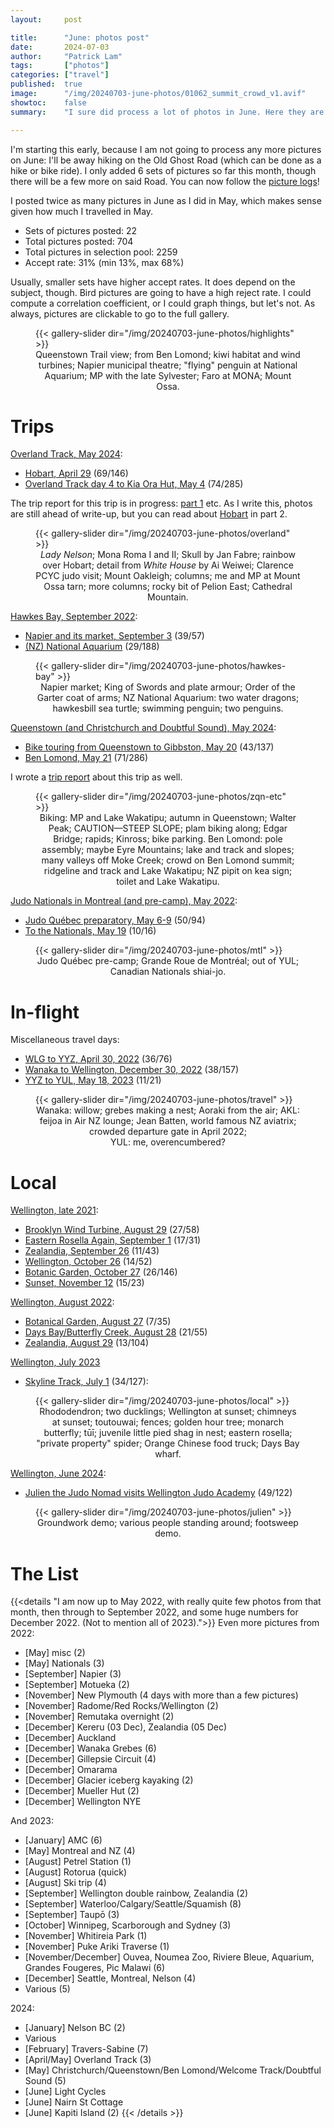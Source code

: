 ```yaml
---
layout:     post

title:      "June: photos post"
date:       2024-07-03
author:     "Patrick Lam"
tags:       ["photos"]
categories: ["travel"]
published:  true
image:      "/img/20240703-june-photos/01062_summit_crowd_v1.avif"
showtoc:    false
summary:    "I sure did process a lot of photos in June. Here they are."

---
```


<style>
.post-heading h1  { color: yellow; text-shadow: 2px 2px 2px grey; }
.meta { color: yellow; }
</style>

I'm starting this early, because I am not going to process any more
pictures on June: I'll be away hiking on the Old Ghost Road (which can
be done as a hike or bike ride). I only added 6 sets of pictures so
far this month, though there will be a few more on said Road. You can
now follow the [picture
logs](https://www.github.com/patricklam/picture-processing-logs)!

I posted twice as many pictures in June as I did in May, which makes sense given how much I travelled in May.

* Sets of pictures posted: 22
* Total pictures posted: 704
* Total pictures in selection pool: 2259
* Accept rate: 31% (min 13%, max 68%)

Usually, smaller sets have higher accept rates. It does depend on the subject, though. Bird pictures are going to have a high reject rate. I could compute a correlation coefficient, or I could graph things, but let's not. As always, pictures are clickable to go to the full gallery. 

<figure>
{{< gallery-slider dir="/img/20240703-june-photos/highlights" >}}
<figcaption style="text-align:center">Queenstown Trail view; from Ben Lomond; kiwi habitat and wind turbines; Napier municipal theatre; "flying" penguin at National Aquarium; MP with the late Sylvester; Faro at MONA; Mount Ossa.</figcaption>
</figure>

# Trips

[Overland Track, May 2024](https://gallery.patricklam.ca/index.php?/category/1874):
* [Hobart, April 29](https://gallery.patricklam.ca/index.php?/category/1891) (69/146)
* [Overland Track day 4 to Kia Ora Hut, May 4](https://gallery.patricklam.ca/index.php?/category/1906) (74/285)

The trip report for this trip is in progress: [part 1](patricklam.ca/post/20240511-overland-track-australia-vs-new-zealand/) etc. As I write this, photos are still ahead of write-up, but you can read about [Hobart](/post/20240616-overland-track-before-the-walk/) in part 2.

<figure>
{{< gallery-slider dir="/img/20240703-june-photos/overland" >}}
<figcaption style="text-align:center"><i>Lady Nelson</i>; Mona Roma I and II; Skull by Jan Fabre; rainbow over Hobart; detail from <i>White House</i> by Ai Weiwei; Clarence PCYC judo visit; Mount Oakleigh; columns; me and MP at Mount Ossa tarn; more columns; rocky bit of Pelion East; Cathedral Mountain.</figcaption>
</figure>

[Hawkes Bay, September 2022](https://gallery.patricklam.ca/index.php?/category/1904):
* [Napier and its market, September 3](https://gallery.patricklam.ca/index.php?/category/1905) (39/57)
* [(NZ) National Aquarium](https://gallery.patricklam.ca/index.php?/category/1908) (29/188)

<figure>
{{< gallery-slider dir="/img/20240703-june-photos/hawkes-bay" >}}
<figcaption style="text-align:center">Napier market; King of Swords and plate armour; Order of the Garter coat of arms; NZ National Aquarium: two water dragons; hawkesbill sea turtle; swimming penguin; two penguins.</figcaption>
</figure>

[Queenstown (and Christchurch and Doubtful Sound), May 2024](https://gallery.patricklam.ca/index.php?/category/1882):
* [Bike touring from Queenstown to Gibbston, May 20](https://gallery.patricklam.ca/index.php?/category/1889) (43/137)
* [Ben Lomond, May 21](https://gallery.patricklam.ca/index.php?/category/1898) (71/286)

I wrote a [trip report](/post/20240607-chc-queenstown-doubtful-sound/) about this trip as well.

<figure>
{{< gallery-slider dir="/img/20240703-june-photos/zqn-etc" >}}
<figcaption style="text-align:center">Biking: MP and Lake Wakatipu; autumn in Queenstown; Walter Peak; CAUTION&mdash;STEEP SLOPE; plam biking along; Edgar Bridge; rapids; Kinross; bike parking. Ben Lomond: pole assembly; maybe Eyre Mountains; lake and track and slopes; many valleys off Moke Creek; crowd on Ben Lomond summit; ridgeline and track and Lake Wakatipu; NZ pipit on kea sign; toilet and Lake Wakatipu.</figcaption>
</figure>

[Judo Nationals in Montreal (and pre-camp), May 2022](https://gallery.patricklam.ca/index.php?/category/1896):
* [Judo Québec preparatory, May 6-9](https://gallery.patricklam.ca/index.php?/category/1897) (50/94)
* [To the Nationals, May 19](https://gallery.patricklam.ca/index.php?/category/1899) (10/16)

<figure>
{{< gallery-slider dir="/img/20240703-june-photos/mtl" >}}
<figcaption style="text-align:center">Judo Québec pre-camp; Grande Roue de Montréal; out of YUL; Canadian Nationals shiai-jo.</figcaption>
</figure>

# In-flight

Miscellaneous travel days:
* [WLG to YYZ, April 30, 2022](https://gallery.patricklam.ca/index.php?/category/1900) (36/76)
* [Wanaka to Wellington, December 30, 2022](https://gallery.patricklam.ca/index.php?/category/1886) (38/157)
* [YYZ to YUL, May 18, 2023](https://gallery.patricklam.ca/index.php?/category/1892) (11/21)

<figure>
{{< gallery-slider dir="/img/20240703-june-photos/travel" >}}
<figcaption style="text-align:center">Wanaka: willow; grebes making a nest; Aoraki from the air; AKL: feijoa in Air NZ lounge; Jean Batten, world famous NZ aviatrix; crowded departure gate in April 2022; YUL:&nbsp;me,&nbsp;overencumbered?</figcaption>
</figure>


# Local

[Wellington, late 2021](https://gallery.patricklam.ca/index.php?/category/1324):
* [Brooklyn Wind Turbine, August 29](https://gallery.patricklam.ca/index.php?/category/1895) (27/58)
* [Eastern Rosella Again, September 1](https://gallery.patricklam.ca/index.php?/category/1618) (17/31)
* [Zealandia, September 26](https://gallery.patricklam.ca/index.php?/category/1888) (11/43)
* [Wellington, October 26](https://gallery.patricklam.ca/index.php?/category/1907) (14/52)
* [Botanic Garden, October 27](https://gallery.patricklam.ca/index.php?/category/1894) (26/146)
* [Sunset, November 12](https://gallery.patricklam.ca/index.php?/category/1893) (15/23)

[Wellington, August 2022](https://gallery.patricklam.ca/index.php?/category/1522):
* [Botanical Garden, August 27](https://gallery.patricklam.ca/index.php?/category/1902) (7/35)
* [Days Bay/Butterfly Creek, August 28](https://gallery.patricklam.ca/index.php?/category/1903) (21/55)
* [Zealandia, August 29](https://gallery.patricklam.ca/index.php?/category/1901) (13/104)

[Wellington, July 2023](https://gallery.patricklam.ca/index.php?/category/1698)
* [Skyline Track, July 1](https://gallery.patricklam.ca/index.php?/category/1887) (34/127):

<figure>
{{< gallery-slider dir="/img/20240703-june-photos/local" >}}
<figcaption style="text-align:center">Rhododendron; two ducklings; Wellington at sunset; chimneys at sunset; toutouwai; fences; golden hour tree; monarch butterfly; tūī; juvenile little pied shag in nest; eastern rosella; "private property" spider; Orange Chinese food truck; Days Bay wharf.</figcaption>
</figure>


[Wellington, June 2024](https://gallery.patricklam.ca/index.php?/category/1860):
* [Julien the Judo Nomad visits Wellington Judo Academy](https://gallery.patricklam.ca/index.php?/category/1890) (49/122)

<figure>
{{< gallery-slider dir="/img/20240703-june-photos/julien" >}}
<figcaption style="text-align:center">Groundwork demo; various people standing around; footsweep demo.</figcaption>
</figure>




# The List

{{<details "I am now up to May 2022, with really quite few photos from that month, then through to September 2022, and some huge numbers for December 2022. (Not to mention all of 2023).">}}
Even more pictures from 2022:
* [May] misc (2)
* [May] Nationals (3)
* [September] Napier (3)
* [September] Motueka (2)
* [November] New Plymouth (4 days with more than a few pictures)
* [November] Radome/Red Rocks/Wellington (2)
* [November] Remutaka overnight (2)
* [December] Kereru (03 Dec), Zealandia (05 Dec)
* [December] Auckland
* [December] Wanaka Grebes (6)
* [December] Gillepsie Circuit (4)
* [December] Omarama
* [December] Glacier iceberg kayaking (2)
* [December] Mueller Hut (2)
* [December] Wellington NYE

And 2023:
* [January] AMC (6)
* [May] Montreal and NZ (4)
* [August] Petrel Station (1)
* [August] Rotorua (quick)
* [August] Ski trip (4)
* [September] Wellington double rainbow, Zealandia (2)
* [September] Waterloo/Calgary/Seattle/Squamish (8)
* [September] Taupō (3)
* [October] Winnipeg, Scarborough and Sydney (3)
* [November] Whitireia Park (1)
* [November] Puke Ariki Traverse (1)
* [November/December] Ouvea, Noumea Zoo, Riviere Bleue, Aquarium, Grandes Fougeres, Pic Malawi (6)
* [December] Seattle, Montreal, Nelson (4)
* Various (5)

2024:
* [January] Nelson BC (2)
* Various
* [February] Travers-Sabine (7)
* [April/May] Overland Track (3)
* [May] Christchurch/Queenstown/Ben Lomond/Welcome Track/Doubtful Sound (5)
* [June] Light Cycles
* [June] Nairn St Cottage
* [June] Kapiti Island (2)
{{< /details >}}

